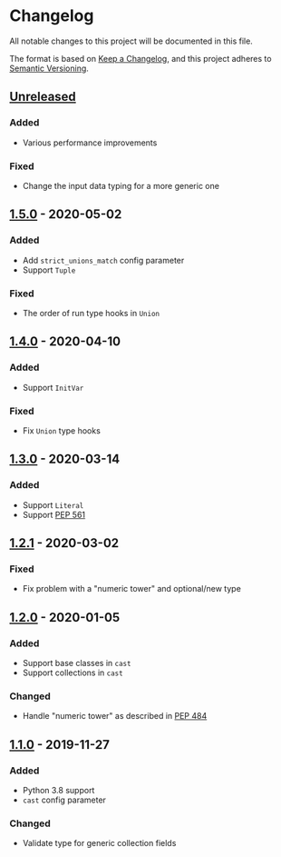 # Changelog

All notable changes to this project will be documented in this file.

The format is based on [Keep a Changelog](https://keepachangelog.com/en/1.0.0/),
and this project adheres to [Semantic Versioning](https://semver.org/spec/v2.0.0.html).

## [Unreleased]

### Added

- Various performance improvements

### Fixed

- Change the input data typing for a more generic one

## [1.5.0] - 2020-05-02

### Added

- Add `strict_unions_match` config parameter
- Support `Tuple`

### Fixed

- The order of run type hooks in `Union`  

## [1.4.0] - 2020-04-10

### Added

- Support `InitVar`

### Fixed 

- Fix `Union` type hooks

## [1.3.0] - 2020-03-14

### Added

- Support `Literal`
- Support [PEP 561](https://www.python.org/dev/peps/pep-0561/)

## [1.2.1] - 2020-03-02

### Fixed

- Fix problem with a "numeric tower" and optional/new type

## [1.2.0] - 2020-01-05

### Added

- Support base classes in `cast`
- Support collections in `cast`

### Changed

- Handle "numeric tower" as described in [PEP 484](https://www.python.org/dev/peps/pep-0484/#the-numeric-tower)

## [1.1.0] - 2019-11-27

### Added

- Python 3.8 support
- `cast` config parameter

### Changed

- Validate type for generic collection fields

[Unreleased]: https://github.com/konradhalas/dacite/compare/v1.5.0...HEAD
[1.5.0]: https://github.com/konradhalas/dacite/compare/v1.4.0...v1.5.0
[1.4.0]: https://github.com/konradhalas/dacite/compare/v1.3.0...v1.4.0
[1.3.0]: https://github.com/konradhalas/dacite/compare/v1.2.1...v1.3.0
[1.2.1]: https://github.com/konradhalas/dacite/compare/v1.2.0...v1.2.1
[1.2.0]: https://github.com/konradhalas/dacite/compare/v1.1.0...v1.2.0
[1.1.0]: https://github.com/konradhalas/dacite/compare/v1.0.2...v1.1.0
